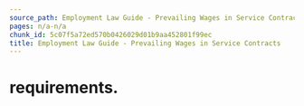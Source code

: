 ```yaml
---
source_path: Employment Law Guide - Prevailing Wages in Service Contracts.md
pages: n/a-n/a
chunk_id: 5c07f5a72ed570b0426029d01b9aa452801f99ec
title: Employment Law Guide - Prevailing Wages in Service Contracts
---
```

# requirements.
